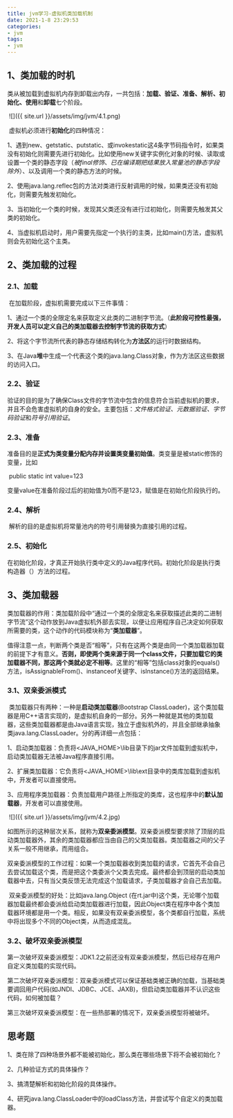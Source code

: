 ```yaml
---
title: jvm学习-虚拟机类加载机制
date: 2021-1-8 23:29:53
categories:
- jvm
tags:
- jvm
---
```


## 1、类加载的时机

​       类从被加载到虚拟机内存到卸载出内存，一共包括：**加载、验证、准备、解析、初始化、使用**和**卸载**七个阶段。

​    ![]({{ site.url }}/assets/img/jvm/4.1.png)


​     虚拟机必须进行**初始化**的四种情况：

  1、遇到new、getstatic、putstatic、或invokestatic这4条字节码指令时，如果类没有初始化则需要先进行初始化。比如使用new关键字实例化对象的时候、读取或设置一个类的静态字段（*被final修饰、已在编译期把结果放入常量池的静态字段除外*）、以及调用一个类的静态方法的时候。

  2、使用java.lang.reflec包的方法对类进行反射调用的时候，如果类还没有初始化，则需要先触发初始化。

  3、当初始化一个类的时候，发现其父类还没有进行过初始化，则需要先触发其父类的初始化。

  4、当虚拟机启动时，用户需要先指定一个执行的主类，比如main()方法，虚拟机则会先初始化这个主类。



## 2、类加载的过程

###   2.1、加载

​          在加载阶段，虚拟机需要完成以下三件事情：

​          1、通过一个类的全限定名来获取定义此类的二进制字节流。（**此阶段可控性最强，开发人员可以定义自己的类加载器去控制字节流的获取方式**）

​          2、将这个字节流所代表的静态存储结构转化为**方法区**的运行时数据结构。

​          3、在Java**堆**中生成一个代表这个类的java.lang.Class对象，作为方法区这些数据的访问入口。



### 2.2、验证

​         验证的目的是为了确保Class文件的字节流中包含的信息符合当前虚拟机的要求，并且不会危害虚拟机的自身的安全。主要包括：*文件格式验证、元数据验证、字节码验证*和*符号引用验证*。

### 2.3、准备

​          准备目的是**正式为类变量分配内存并设置类变量初始值**。类变量是被static修饰的变量，比如

​                        public static int value=123

​             变量value在准备阶段过后的初始值为0而不是123，赋值是在初始化阶段执行的。

### 2.4、解析

​            解析的目的是虚拟机将常量池内的符号引用替换为直接引用的过程。

### 2.5、初始化

​            在初始化阶段，才真正开始执行类中定义的Java程序代码。初始化阶段是执行类构造器<clinit>（）方法的过程。

## 3、类加载器

​        类加载器的作用：类加载阶段中“通过一个类的全限定名来获取描述此类的二进制字节流”这个动作放到Java虚拟机外部去实现，以便让应用程序自己决定如何获取所需要的类，这个动作的代码模块称为“**类加载器**”。

​       值得注意一点，判断两个类是否“相等”，只有在这两个类是由同一个类加载器加载的前提下才有意义。**否则，即使两个类来源于同一个class文件，只要加载它的类加载器不同，那这两个类就必定不相等**。这里的“相等”包括class对象的equals()方法，isAssignableFrom()、instanceof关键字、isInstance()方法的返回结果。

### 3.1、双亲委派模式

​          类加载器只有两种：一种是**启动类加载器**(Bootstrap ClassLoader)，这个类加载器是用C++语言实现的，是虚拟机自身的一部分。另外一种就是其他的类加载器，这些类加载器都是由Java语言实现，独立于虚拟机外的，并且全部继承抽象类java.lang.ClassLoader。分的再详细一点包括：

​      1、启动类加载器：负责将<JAVA_HOME>\lib目录下的jar文件加载到虚拟机中，启动类加载器无法被Java程序直接引用。

​     2、扩展类加载器：它负责将<JAVA_HOME>\lib\ext目录中的类库加载到虚拟机中，开发者可以直接使用。

​     3、应用程序类加载器：负责加载用户路径上所指定的类库，这也程序中的**默认加载器**，开发者可以直接使用。

​    ![]({{ site.url }}/assets/img/jvm/4.2.jpg)


​       如图所示的这种层次关系，就称为**双亲委派模型**。双亲委派模型要求除了顶层的启动类加载器外，其余的类加载器都应当由自己的父类加载器。类加载器之间的父子关系一般不用继承，而用组合。

​      双亲委派模型的工作过程：如果一个类加载器收到类加载的请求，它首先不会自己去尝试加载这个类，而是把这个类委派个父类去完成。最终都会到顶层的启动类加载器中去，只有当父类反馈无法完成这个加载请求，子类加载器才会自己去加载。

​      双亲委派模型的好处：比如java.lang.Object (在rt.jar中)这个类，无论哪个加载器加载最终都会委派给启动类加载器进行加载，因此Object类在程序中各个类加载器环境都是用一个类。相反，如果没有双亲委派模型，各个类都自行加载，系统中将出现多个不同的Object类，从而造成混乱。

### 3.2、破坏双亲委派模型

​     第一次破坏双亲委派模型：JDK1.2之前还没有双亲委派模型，然后已经存在用户自定义类加载的实现代码。

​     第二次破坏双亲委派模型：双亲委派模式可以保证基础类被正确的加载，当基础类要调回用户代码(如JNDI、JDBC、JCE、JAXB)，但启动类加载器并不认识这些代码，如何被加载？

​    第三次破坏双亲委派模型：在一些热部署的情况下，双亲委派模型将被破坏。

## 思考题

1、类在除了四种场景外都不能被初始化，那么类在哪些场景下将不会被初始化？

2、几种验证方式的具体操作？

3、搞清楚解析和初始化阶段的具体操作。

4、研究java.lang.ClassLoader中的loadClass方法，并尝试写个自定义的类加载器。



